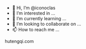 - 👋 Hi, I’m @iconoclas
- 👀 I’m interested in ...
- 🌱 I’m currently learning ...
- 💞️ I’m looking to collaborate on ...
- 📫 How to reach me ...

<!---
iconoclas/iconoclas is a ✨ special ✨ repository because its `README.md` (this file) appears on your GitHub profile.
You can click the Preview link to take a look at your changes.
---> hutengqi.com
